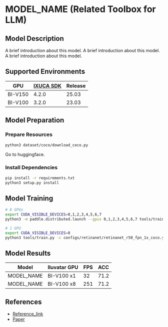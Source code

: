 # MODEL_NAME (Related Toolbox for LLM)

## Model Description

A brief introduction about this model.
A brief introduction about this model.
A brief introduction about this model.

## Supported Environments

| GPU    | [IXUCA SDK](https://gitee.com/deep-spark/deepspark#%E5%A4%A9%E6%95%B0%E6%99%BA%E7%AE%97%E8%BD%AF%E4%BB%B6%E6%A0%88-ixuca) | Release |
|--------|-----------|---------|
| BI-V150 | 4.2.0     |  25.03  |
| BI-V100 | 3.2.0     |  23.03  |

## Model Preparation

### Prepare Resources

```bash
python3 dataset/coco/download_coco.py
```

Go to huggingface.

### Install Dependencies

```bash
pip install -r requirements.txt
python3 setup.py install
```

## Model Training

```bash
# 8 GPUs
export CUDA_VISIBLE_DEVICES=0,1,2,3,4,5,6,7
python3 -m paddle.distributed.launch --gpus 0,1,2,3,4,5,6,7 tools/train.py -c configs/retinanet/retinanet_r50_fpn_1x_coco.yml --eval

# 1 GPU
export CUDA_VISIBLE_DEVICES=0
python3 tools/train.py -c configs/retinanet/retinanet_r50_fpn_1x_coco.yml --eval
```

## Model Results

| Model      | Iluvatar GPU | FPS | ACC  |
|------------|--------------|-----|------|
| MODEL_NAME | BI-V100 x1   | 32  | 71.2 |
| MODEL_NAME | BI-V100 x8   | 251 | 71.2 |

## References

- [Reference_link](https://github.com/reference_repo/reference_repo)
- [Paper](Paper_link)
